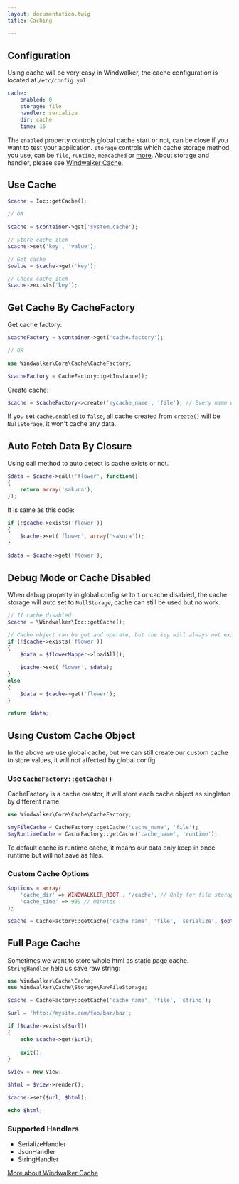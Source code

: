 ```yaml
---
layout: documentation.twig
title: Caching

---
```


## Configuration

Using cache will be very easy in Windwalker, the cache configuration is located at `/etc/config.yml`.

``` yaml
cache:
    enabled: 0
    storage: file
    handler: serialize
    dir: cache
    time: 15
```

The `enabled` property controls global cache start or not, can be close if you want to test your application. `storage` controls which cache storage method
 you use, can be `file`, `runtime`, `memcached` or [more](https://github.com/ventoviro/windwalker-cache#available-storage). 
 About storage and handler, please see [Windwalker Cache](https://github.com/ventoviro/windwalker-cache).
 
## Use Cache

``` php
$cache = Ioc::getCache();

// OR

$cache = $container->get('system.cache');

// Store cache item
$cache->set('key', 'value');

// Get cache
$value = $cache->get('key');

// Check cache item
$cache->exists('key');
```

## Get Cache By CacheFactory

Get cache factory:

``` php
$cacheFactory = $container->get('cache.factory');

// OR

use Windwalker\Core\Cache\CacheFactory;

$cacheFactory = CacheFactory::getInstance();
```

Create cache:

``` php
$cache = $cacheFactory->create('mycache_name', 'file'); // Every name will be singleton object.
```

If you set `cache.enabled` to `false`, all cache created from `create()` will be `NullStorage`, it won't cache any data.

## Auto Fetch Data By Closure

Using call method to auto detect is cache exists or not. 

``` php
$data = $cache->call('flower', function()
{
    return array('sakura');
});
```

It is same as this code:

``` php
if (!$cache->exists('flower'))
{
    $cache->set('flower', array('sakura'));
}

$data = $cache->get('flower');
```

## Debug Mode or Cache Disabled

When debug property in global config se to `1` or cache disabled, the cache storage will auto set to `NullStorage`, cache can still be used
 but no work.
 
``` php
// If cache disabled
$cache = \Windwalker\Ioc::getCache();

// Cache object can be get and operate, but the key will always not exists.
if (!$cache->exists('flower'))
{
    $data = $flowerMapper->loadAll();

    $cache->set('flower', $data);
}
else
{
    $data = $cache->get('flower');
}

return $data;
```

## Using Custom Cache Object

In the above we use global cache, but we can still create our custom cache to store values, it will not affected by global config.

### Use `CacheFactory::getCache()`

CacheFactory is a cache creator, it will store each cache object as singleton by different name. 

``` php
use Windwalker\Core\Cache\CacheFactory;

$myFileCache = CacheFactory::getCache('cache_name', 'file');
$myRuntimeCache = CacheFactory::getCache('cache_name', 'runtime');
```

Te default cache is runtime cache, it means our data only keep in once runtime but will not save as files.

### Custom Cache Options

``` php
$options = array(
    'cache_dir' => WINDWALKLER_ROOT . '/cache', // Only for file storage
    'cache_time' => 999 // minutes
);

$cache = CacheFactory::getCache('cache_name', 'file', 'serialize', $options);
```

## Full Page Cache

Sometimes we want to store whole html as static page cache. `StringHandler`  help us save raw string:
 
``` php
use Windwalker\Cache\Cache;
use Windwalker\Cache\Storage\RawFileStorage;

$cache = CacheFactory::getCache('cache_name', 'file', 'string');

$url = 'http://mysite.com/foo/bar/baz';

if ($cache->exists($url))
{
    echo $cache->get($url);
    
    exit();
}

$view = new View;

$html = $view->render();

$cache->set($url, $html);

echo $html;
```

### Supported Handlers

- SerializeHandler
- JsonHandler
- StringHandler
  
[More about Windwalker Cache](https://github.com/ventoviro/windwalker-cache)
